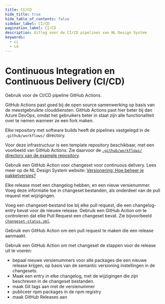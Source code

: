 ```yaml
---
title: CI/CD
hide_title: true
hide_table_of_contents: false
sidebar_label: CI/CD
pagination_label: CI/CD
description: Uitleg over de CI/CD pipelines van NL Design System
keywords:
  - ci
  - cd
---
```


# Continuous Integration en Continuous Delivery (CI/CD)

Gebruik voor de CI/CD pipeline GitHub Actions.

<!-- NL Design System vs. ICTU standaard tools -->

GitHub Actions past goed bij de open source samenwerking op basis van de meestgebruikte clouddiensten. GitHub Actions past hier beter bij dan Azure DevOps, omdat het gebruikers beter in staat zijn alle functionaliteit over te nemen wanneer ze een fork maken.

Elke repository met software builds heeft de pipelines vastgelegd in de `.github/workflows/` directory.

Voor deze infrastructuur is een template repository beschikbaar, met een voorbeeld van GitHub Actions. Zie daarvoor de [`.github/workflows/` directory van de example repository](https://github.com/nl-design-system/example/tree/main/.github/workflows).

Gebruik een GitHub Action voor changeset voor continuous delivery. Lees meer op de NL Design System website: [Versionering: Hoe beheer je pakketversies?](https://nldesignsystem.nl/handboek/developer/changesets/)

Elke release moet een changelog hebben, en een nieuw versienummer. Voeg deze informatie toe in changeset bestanden, als onderdeel van de pull request met wijzigingen.

Voeg een changeset-bestand toe bij elke pull request, die een changelog-entry bevat voor de nieuwe release. Gebruik een GitHub Action om te controleren dat elke Pull Request een changeset bevat. Zie bijvoorbeeld [`changeset-status.yml`](https://github.com/nl-design-system/candidate/blob/main/.github/workflows/changeset-status.yml).

Gebruik een GitHub Action om een pull request te maken die een release aanmaakt.

Gebruik een GitHub Action om met changeset de stappen voor de release uit te voeren:

- bepaal nieuwe versienummers voor alle packages die een nieuwe release krijgen, op basis van de semantic versioning instellingen in de changesets.
- Maak een entry in elke changelog, met de wijzigingen die zijn beschreven in de changeset bestanden.
- maak Git tags aan met de versienummer
- publiceer npm packages in de npm registry
- maak GitHub Releases aan
